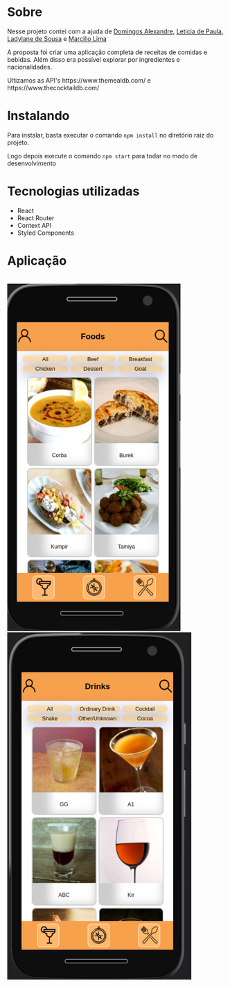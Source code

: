 <h1>Sobre</h1>
<p>Nesse projeto contei com a ajuda de <a href="https://github.com/daxjunior36" target="_blank">Domingos Alexandre</a>, <a href="https://github.com/LeticiaDePaula" target="_blank">Leticia de Paula</a>, <a href="https://github.com/Ladylane" target="_blank">Ladylane de Sousa</a> e <a href="https://github.com/MarcilioamiL" target="_blank">Marcilio Lima</a></p>
<p>A proposta foi criar uma aplicação completa de receitas de comidas e bebidas. Além disso era possível explorar por ingredientes e nacionalidades.</p>

<p>Ultizamos as API's https://www.themealdb.com/ e https://www.thecocktaildb.com/</p>

<h1>Instalando</h1>

<p>Para instalar, basta executar o comando <code>npm install</code> no diretório raiz do projeto.</p>
<p>Logo depois execute o comando <code>npm start</code> para todar no modo de desenvolvimento</p>

<h1>Tecnologias utilizadas</h1>

<ul>
  <li>React</li>
  <li>React Router</li>
  <li>Context API</li>
  <li>Styled Components</li>
</ul>

<h1>Aplicação</h1>

<div style="display: inline_block"><br>
<img src="./foods.png" alt="app comidas" width='400' height='800'/>
<img src="./drinks.png" alt="app bebidas" width='425' height='800'/>
</div>
